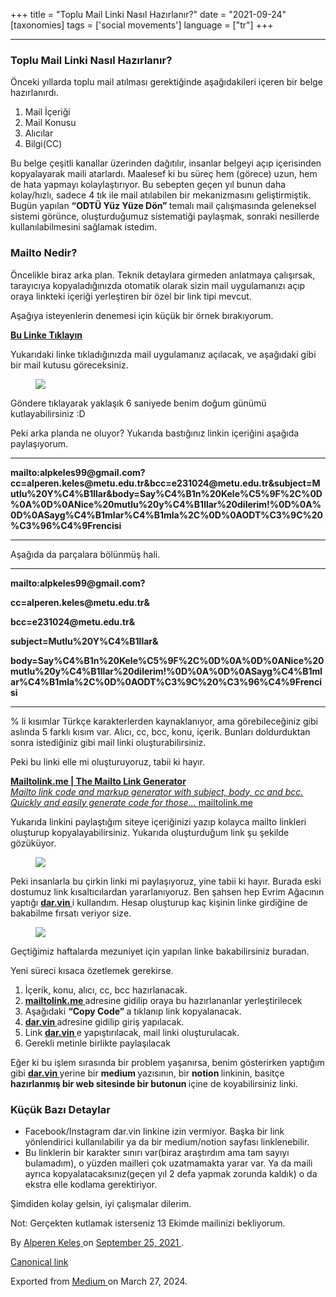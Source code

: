 +++
title = "Toplu Mail Linki Nasıl Hazırlanır?"
date = "2021-09-24"
[taxonomies]
tags = ['social movements']
language = ["tr"]
+++

<article class="h-entry">
 <section class="e-content" data-field="body">
  <section class="section section--body section--first" name="aec2">
   <div class="section-divider">
    <hr class="section-divider"/>
   </div>
   <div class="section-content">
    <div class="section-inner sectionLayout--insetColumn">
     <h3 class="graf graf--h3 graf--leading graf--title" id="e721" name="e721">
      Toplu Mail Linki Nasıl Hazırlanır?
     </h3>
     <p class="graf graf--p graf-after--h3" id="cb57" name="cb57">
      Önceki yıllarda toplu mail atılması gerektiğinde aşağıdakileri içeren bir belge hazırlanırdı.
     </p>
     <ol class="postList">
      <li class="graf graf--li graf-after--p" id="17ef" name="17ef">
       Mail İçeriği
      </li>
      <li class="graf graf--li graf-after--li" id="c8d3" name="c8d3">
       Mail Konusu
      </li>
      <li class="graf graf--li graf-after--li" id="ccc9" name="ccc9">
       Alıcılar
      </li>
      <li class="graf graf--li graf-after--li" id="6620" name="6620">
       Bilgi(CC)
      </li>
     </ol>
     <p class="graf graf--p graf-after--li" id="6292" name="6292">
      Bu belge çeşitli kanallar üzerinden dağıtılır, insanlar belgeyi açıp içerisinden kopyalayarak maili atarlardı. Maalesef ki bu süreç hem (görece) uzun, hem de hata yapmayı kolaylaştırıyor. Bu sebepten geçen yıl bunun daha kolay/hızlı, sadece 4 tık ile mail atılabilen bir mekanizmasını geliştirmiştik. Bugün yapılan
      <strong class="markup--strong markup--p-strong">
       “ODTÜ Yüz Yüze Dön”
      </strong>
      temalı mail çalışmasında geleneksel sistemi görünce, oluşturduğumuz sistematiği paylaşmak, sonraki nesillerde kullanılabilmesini sağlamak istedim.
     </p>
     <h3 class="graf graf--h3 graf-after--p" id="e64d" name="e64d">
      Mailto Nedir?
     </h3>
     <p class="graf graf--p graf-after--h3" id="6172" name="6172">
      Öncelikle biraz arka plan. Teknik detaylara girmeden anlatmaya çalışırsak, tarayıcıya kopyaladığınızda otomatik olarak sizin mail uygulamanızı açıp oraya linkteki içeriği yerleştiren bir özel bir link tipi mevcut.
     </p>
     <p class="graf graf--p graf-after--p" id="3409" name="3409">
      Aşağıya isteyenlerin denemesi için küçük bir örnek bırakıyorum.
     </p>
     <p class="graf graf--p graf-after--p" id="659c" name="659c">
      <a class="markup--anchor markup--p-anchor" data-href="mailto:alpkeles99@gmail.com?cc=alperen.keles@metu.edu.tr&amp;bcc=e231024@metu.edu.tr&amp;subject=Mutlu%20Y%C4%B1llar&amp;body=Say%C4%B1n%20Kele%C5%9F%2C%0D%0A%0D%0ANice%20mutlu%20y%C4%B1llar%20dilerim!%0D%0A%0D%0ASayg%C4%B1mlar%C4%B1mla%2C%0D%0AODT%C3%9C%20%C3%96%C4%9Frencisi" href="mailto:alpkeles99@gmail.com?cc=alperen.keles@metu.edu.tr&amp;bcc=e231024@metu.edu.tr&amp;subject=Mutlu%20Y%C4%B1llar&amp;body=Say%C4%B1n%20Kele%C5%9F%2C%0D%0A%0D%0ANice%20mutlu%20y%C4%B1llar%20dilerim!%0D%0A%0D%0ASayg%C4%B1mlar%C4%B1mla%2C%0D%0AODT%C3%9C%20%C3%96%C4%9Frencisi" target="_blank">
       <strong class="markup--strong markup--p-strong">
        Bu Linke Tıklayın
       </strong>
      </a>
     </p>
     <p class="graf graf--p graf-after--p" id="9758" name="9758">
      Yukarıdaki linke tıkladığınızda mail uygulamanız açılacak, ve aşağıdaki gibi bir mail kutusu göreceksiniz.
     </p>
     <figure class="graf graf--figure graf-after--p" id="14db" name="14db">
      <img class="graf-image" data-height="1378" data-image-id="1*pRpPNchptfRLuZ-TEModSg.png" data-is-featured="true" data-width="2382" src="https://cdn-images-1.medium.com/max/800/1*pRpPNchptfRLuZ-TEModSg.png"/>
     </figure>
     <p class="graf graf--p graf-after--figure" id="9cb6" name="9cb6">
      Göndere tıklayarak yaklaşık 6 saniyede benim doğum günümü kutlayabilirsiniz :D
     </p>
     <p class="graf graf--p graf-after--p graf--trailing" id="53c5" name="53c5">
      Peki arka planda ne oluyor? Yukarıda bastığınız linkin içeriğini aşağıda paylaşıyorum.
     </p>
    </div>
   </div>
  </section>
  <section class="section section--body" name="6c56">
   <div class="section-divider">
    <hr class="section-divider"/>
   </div>
   <div class="section-content">
    <div class="section-inner sectionLayout--insetColumn">
     <p class="graf graf--p graf--leading graf--trailing" id="c121" name="c121">
      <strong class="markup--strong markup--p-strong">
       mailto:alpkeles99@gmail.com?cc=alperen.keles@metu.edu.tr&amp;bcc=e231024@metu.edu.tr&amp;subject=Mutlu%20Y%C4%B1llar&amp;body=Say%C4%B1n%20Kele%C5%9F%2C%0D%0A%0D%0ANice%20mutlu%20y%C4%B1llar%20dilerim!%0D%0A%0D%0ASayg%C4%B1mlar%C4%B1mla%2C%0D%0AODT%C3%9C%20%C3%96%C4%9Frencisi
      </strong>
     </p>
    </div>
   </div>
  </section>
  <section class="section section--body" name="07d2">
   <div class="section-divider">
    <hr class="section-divider"/>
   </div>
   <div class="section-content">
    <div class="section-inner sectionLayout--insetColumn">
     <p class="graf graf--p graf--leading graf--trailing" id="1b31" name="1b31">
      Aşağıda da parçalara bölünmüş hali.
     </p>
    </div>
   </div>
  </section>
  <section class="section section--body" name="fc61">
   <div class="section-divider">
    <hr class="section-divider"/>
   </div>
   <div class="section-content">
    <div class="section-inner sectionLayout--insetColumn">
     <p class="graf graf--p graf--leading" id="a2ce" name="a2ce">
      <strong class="markup--strong markup--p-strong">
       mailto:alpkeles99@gmail.com?
      </strong>
     </p>
     <p class="graf graf--p graf-after--p" id="ebec" name="ebec">
      <strong class="markup--strong markup--p-strong">
       cc=alperen.keles@metu.edu.tr&amp;
      </strong>
     </p>
     <p class="graf graf--p graf-after--p" id="f235" name="f235">
      <strong class="markup--strong markup--p-strong">
       bcc=e231024@metu.edu.tr&amp;
      </strong>
     </p>
     <p class="graf graf--p graf-after--p" id="e321" name="e321">
      <strong class="markup--strong markup--p-strong">
       subject=Mutlu%20Y%C4%B1llar&amp;
      </strong>
     </p>
     <p class="graf graf--p graf-after--p graf--trailing" id="dd3e" name="dd3e">
      <strong class="markup--strong markup--p-strong">
       body=Say%C4%B1n%20Kele%C5%9F%2C%0D%0A%0D%0ANice%20mutlu%20y%C4%B1llar%20dilerim!%0D%0A%0D%0ASayg%C4%B1mlar%C4%B1mla%2C%0D%0AODT%C3%9C%20%C3%96%C4%9Frencisi
      </strong>
     </p>
    </div>
   </div>
  </section>
  <section class="section section--body section--last" name="a0d5">
   <div class="section-divider">
    <hr class="section-divider"/>
   </div>
   <div class="section-content">
    <div class="section-inner sectionLayout--insetColumn">
     <p class="graf graf--p graf--leading" id="f664" name="f664">
      % li kısımlar Türkçe karakterlerden kaynaklanıyor, ama görebileceğiniz gibi aslında 5 farklı kısım var. Alıcı, cc, bcc, konu, içerik. Bunları doldurduktan sonra istediğiniz gibi mail linki oluşturabilirsiniz.
     </p>
     <p class="graf graf--p graf-after--p" id="2a74" name="2a74">
      Peki bu linki elle mi oluşturuyoruz, tabii ki hayır.
     </p>
     <div class="graf graf--mixtapeEmbed graf-after--p" id="eff0" name="eff0">
      <a class="markup--anchor markup--mixtapeEmbed-anchor" data-href="https://mailtolink.me" href="https://mailtolink.me" title="https://mailtolink.me">
       <strong class="markup--strong markup--mixtapeEmbed-strong">
        Mailtolink.me | The Mailto Link Generator
       </strong>
       <br/>
       <em class="markup--em markup--mixtapeEmbed-em">
        Mailto link code and markup generator with subject, body, cc and bcc. Quickly and easily generate code for those…
       </em>
       mailtolink.me
      </a>
      <a class="js-mixtapeImage mixtapeImage mixtapeImage--empty u-ignoreBlock" data-media-id="7138f36ae46d408e0bd1a06dea5550ad" href="https://mailtolink.me">
      </a>
     </div>
     <p class="graf graf--p graf-after--mixtapeEmbed" id="3aa8" name="3aa8">
      Yukarıda linkini paylaştığım siteye içeriğinizi yazıp kolayca mailto linkleri oluşturup kopyalayabilirsiniz. Yukarıda oluşturduğum link şu şekilde gözüküyor.
     </p>
     <figure class="graf graf--figure graf-after--p" id="c7f5" name="c7f5">
      <img class="graf-image" data-height="1192" data-image-id="1*OPnuZMckwylPfmmzbzHalg.png" data-width="2142" src="https://cdn-images-1.medium.com/max/800/1*OPnuZMckwylPfmmzbzHalg.png"/>
     </figure>
     <p class="graf graf--p graf-after--figure" id="cea8" name="cea8">
      Peki insanlarla bu çirkin linki mi paylaşıyoruz, yine tabii ki hayır. Burada eski dostumuz link kısaltıcılardan yararlanıyoruz. Ben şahsen hep Evrim Ağacının yaptığı
      <a class="markup--anchor markup--p-anchor" data-href="http://dar.vin" href="http://dar.vin" rel="noopener" target="_blank">
       <strong class="markup--strong markup--p-strong">
        dar.vin
       </strong>
      </a>
      <strong class="markup--strong markup--p-strong">
      </strong>
      i kullandım. Hesap oluşturup kaç kişinin linke girdiğine de bakabilme fırsatı veriyor size.
     </p>
     <figure class="graf graf--figure graf-after--p" id="b9b3" name="b9b3">
      <img class="graf-image" data-height="156" data-image-id="1*8W11E9Tntm4AAEAao0k10g.png" data-width="1750" src="https://cdn-images-1.medium.com/max/800/1*8W11E9Tntm4AAEAao0k10g.png"/>
     </figure>
     <p class="graf graf--p graf-after--figure" id="58bb" name="58bb">
      Geçtiğimiz haftalarda mezuniyet için yapılan linke bakabilirsiniz buradan.
     </p>
     <p class="graf graf--p graf-after--p" id="4b3d" name="4b3d">
      Yeni süreci kısaca özetlemek gerekirse.
     </p>
     <ol class="postList">
      <li class="graf graf--li graf-after--p" id="3814" name="3814">
       İçerik, konu, alıcı, cc, bcc hazırlanacak.
      </li>
      <li class="graf graf--li graf-after--li" id="a483" name="a483">
       <a class="markup--anchor markup--li-anchor" data-href="http://mailtolink.me" href="http://mailtolink.me" rel="noopener" target="_blank">
        <strong class="markup--strong markup--li-strong">
         mailtolink.me
        </strong>
       </a>
       adresine gidilip oraya bu hazırlananlar yerleştirilecek
      </li>
      <li class="graf graf--li graf-after--li" id="72cd" name="72cd">
       Aşağıdaki
       <strong class="markup--strong markup--li-strong">
        “Copy Code”
       </strong>
       a tıklanıp link kopyalanacak.
      </li>
      <li class="graf graf--li graf-after--li" id="6461" name="6461">
       <a class="markup--anchor markup--li-anchor" data-href="http://dar.vin" href="http://dar.vin" rel="noopener" target="_blank">
        <strong class="markup--strong markup--li-strong">
         dar.vin
        </strong>
       </a>
       adresine gidilip giriş yapılacak.
      </li>
      <li class="graf graf--li graf-after--li" id="a450" name="a450">
       Link
       <a class="markup--anchor markup--li-anchor" data-href="http://dar.vin" href="http://dar.vin" rel="noopener" target="_blank">
        <strong class="markup--strong markup--li-strong">
         dar.vin
        </strong>
       </a>
       e yapıştırılacak, mail linki oluşturulacak.
      </li>
      <li class="graf graf--li graf-after--li" id="c146" name="c146">
       Gerekli metinle birlikte paylaşılacak
      </li>
     </ol>
     <p class="graf graf--p graf-after--li" id="a486" name="a486">
      Eğer ki bu işlem sırasında bir problem yaşanırsa, benim gösterirken yaptığım gibi
      <a class="markup--anchor markup--p-anchor" data-href="http://dar.vin" href="http://dar.vin" rel="noopener" target="_blank">
       <strong class="markup--strong markup--p-strong">
        dar.vin
       </strong>
      </a>
      yerine bir
      <strong class="markup--strong markup--p-strong">
       medium
      </strong>
      yazısının, bir
      <strong class="markup--strong markup--p-strong">
       notion
      </strong>
      linkinin, basitçe
      <strong class="markup--strong markup--p-strong">
       hazırlanmış bir web sitesinde bir butonun
      </strong>
      içine de koyabilirsiniz linki.
     </p>
     <h3 class="graf graf--h3 graf-after--p" id="3d9a" name="3d9a">
      Küçük Bazı Detaylar
     </h3>
     <ul class="postList">
      <li class="graf graf--li graf-after--h3" id="31c7" name="31c7">
       Facebook/Instagram dar.vin linkine izin vermiyor. Başka bir link yönlendirici kullanılabilir ya da bir medium/notion sayfası linklenebilir.
      </li>
      <li class="graf graf--li graf-after--li" id="a623" name="a623">
       Bu linklerin bir karakter sınırı var(biraz araştırdım ama tam sayıyı bulamadım), o yüzden mailleri çok uzatmamakta yarar var. Ya da maili ayrıca kopyalatacaksınız(geçen yıl 2 defa yapmak zorunda kaldık) o da ekstra elle kodlama gerektiriyor.
      </li>
     </ul>
     <p class="graf graf--p graf-after--li" id="2bee" name="2bee">
      Şimdiden kolay gelsin, iyi çalışmalar dilerim.
     </p>
     <p class="graf graf--p graf-after--p graf--trailing" id="a788" name="a788">
      Not: Gerçekten kutlamak isterseniz 13 Ekimde mailinizi bekliyorum.
     </p>
    </div>
   </div>
  </section>
 </section>
 <footer>
  <p>
   By
   <a class="p-author h-card" href="https://medium.com/@alpkeles99">
    Alperen Keleş
   </a>
   on
   <a href="https://medium.com/p/5043b769ef9e">
    <time class="dt-published" datetime="2021-09-25T00:39:32.391Z">
     September 25, 2021
    </time>
   </a>
   .
  </p>
  <p>
   <a class="p-canonical" href="https://medium.com/@alpkeles99/toplu-mail-linki-nas%C4%B1l-haz%C4%B1rlan%C4%B1r-5043b769ef9e">
    Canonical link
   </a>
  </p>
  <p>
   Exported from
   <a href="https://medium.com">
    Medium
   </a>
   on March 27, 2024.
  </p>
 </footer>
</article>
